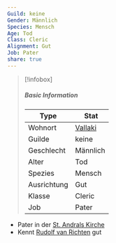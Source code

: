 ```yaml
---
Guild: keine
Gender: Männlich
Species: Mensch
Age: Tod
Class: Cleric
Alignment: Gut
Job: Pater
share: true
---
```


>[!infobox]
>##### Basic Information
>Type | Stat |
>----  | ----  |
> Wohnort | [Vallaki](Vallaki.md) |
> Guilde | keine |
> Geschlecht | Männlich |
> Alter | Tod |
> Spezies | Mensch |
> Ausrichtung | Gut |
> Klasse | Cleric |
> Job | Pater |

- Pater in der [St. Andrals Kirche](St.%20Andrals%20Kirche.md)
- Kennt [Rudolf van Richten](./Rudolf%20van%20Richten.md) gut